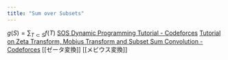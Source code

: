 ```yaml
---
title: "Sum over Subsets"
---
```


$g(S) = \sum_{T\subset S} f(T)$
[SOS Dynamic Programming Tutorial - Codeforces](https://codeforces.com/blog/entry/45223)
[Tutorial on Zeta Transform, Mobius Transform and Subset Sum Convolution - Codeforces](https://codeforces.com/blog/entry/72488)
[[ゼータ変換]] [[メビウス変換]]
